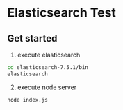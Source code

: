 # Elasticsearch Test

## Get started

1. execute elasticsearch

```bash
cd elasticsearch-7.5.1/bin
elasticsearch
```

2. execute node server

```bash
node index.js
```
